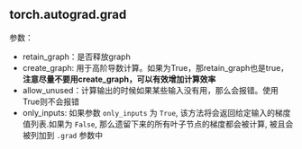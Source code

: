 ## torch.autograd.grad



参数：

- retain_graph：是否释放graph
- create_graph: 用于高阶导数计算。如果为True，那retain_graph也是true，**注意尽量不要用create_graph，可以有效增加计算效率**
- allow_unused：计算输出的时候如果某些输入没有用，那么会报错。使用True则不会报错
- only_inputs: 如果参数 `only_inputs` 为 `True`, 该方法将会返回给定输入的梯度值列表.如果为 `False`, 那么遗留下来的所有叶子节点的梯度都会被计算, 被且会被列加到 `.grad` 参数中

